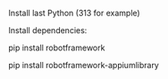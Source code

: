Install last Python (313 for example)

Install dependencies:

pip install robotframework

pip install robotframework-appiumlibrary